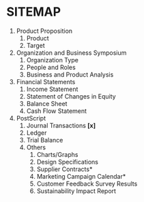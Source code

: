 # SITEMAP
1. Product Proposition
    1. Product
    2. Target
1. Organization and Business Symposium
    1. Organization Type
    1. People and Roles
    1. Business and Product Analysis
1. Financial Statements
    1. Income Statement
    1. Statement of Changes in Equity
    1. Balance Sheet
    1. Cash Flow Statement
1. PostScript
    1. Journal Transactions **[x]**
    1. Ledger
    1. Trial Balance
    1. Others
        1. Charts/Graphs
        1. Design Specifications
        1. Supplier Contracts*
        1. Marketing Campaign Calendar*
        1. Customer Feedback Survey Results
        1. Sustainability Impact Report